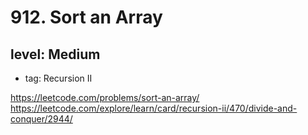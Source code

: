 # 912. Sort an Array
## level: Medium

- tag: Recursion II

https://leetcode.com/problems/sort-an-array/
https://leetcode.com/explore/learn/card/recursion-ii/470/divide-and-conquer/2944/